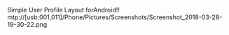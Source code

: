 Simple User Profile Layout forAndroid!! mtp://[usb:001,011]/Phone/Pictures/Screenshots/Screenshot_2018-03-28-19-30-22.png
